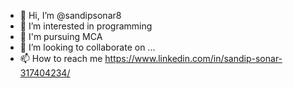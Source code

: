 - 👋 Hi, I’m @sandipsonar8
- 👀 I’m interested in programming
- 🌱 I'm pursuing MCA
- 💞️ I’m looking to collaborate on ...
- 📫 How to reach me https://www.linkedin.com/in/sandip-sonar-317404234/
<!---
sandipsonar8/sandipsonar8 is a ✨ special ✨ repository because its `README.md` (this file) appears on your GitHub profile.
You can click the Preview link to take a look at your changes.
--->
